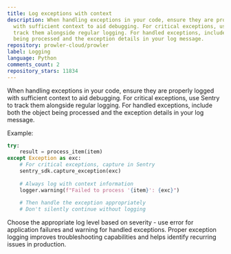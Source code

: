 ```yaml
---
title: Log exceptions with context
description: When handling exceptions in your code, ensure they are properly logged
  with sufficient context to aid debugging. For critical exceptions, use Sentry to
  track them alongside regular logging. For handled exceptions, include both the object
  being processed and the exception details in your log message.
repository: prowler-cloud/prowler
label: Logging
language: Python
comments_count: 2
repository_stars: 11834
---
```


When handling exceptions in your code, ensure they are properly logged with sufficient context to aid debugging. For critical exceptions, use Sentry to track them alongside regular logging. For handled exceptions, include both the object being processed and the exception details in your log message.

Example:
```python
try:
    result = process_item(item)
except Exception as exc:
    # For critical exceptions, capture in Sentry
    sentry_sdk.capture_exception(exc)
    
    # Always log with context information
    logger.warning(f"Failed to process '{item}': {exc}")
    
    # Then handle the exception appropriately
    # Don't silently continue without logging
```

Choose the appropriate log level based on severity - use error for application failures and warning for handled exceptions. Proper exception logging improves troubleshooting capabilities and helps identify recurring issues in production.